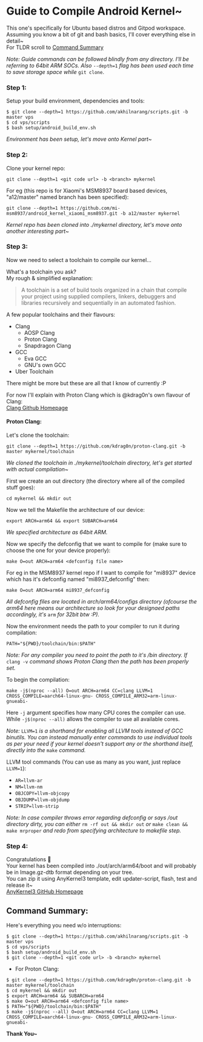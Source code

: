 # Guide to Compile Android Kernel~
This one's specifically for Ubuntu based distros and Gitpod workspace.  
Assuming you know a bit of git and bash basics, I'll cover everything else in detail~  
For TLDR scroll to [Command Summary](#command-summary)

_Note: Guide commands can be followed blindly from any directory. I'll be referring to 64bit ARM SOCs. Also_ `--depth=1` _flag has been used each time to save storage space while_ `git clone`.  
### Step 1:
Setup your build environment, dependencies and tools:
```
$ git clone --depth=1 https://github.com/akhilnarang/scripts.git -b master vps
$ cd vps/scripts
$ bash setup/android_build_env.sh
```
_Environment has been setup, let's move onto Kernel part~_
### Step 2:
Clone your kernel repo:
```
git clone --depth=1 <git code url> -b <branch> mykernel
```
For eg (this repo is for Xiaomi's MSM8937 board based devices, "a12/master" named branch has been specified):
```
git clone --depth=1 https://github.com/mi-msm8937/android_kernel_xiaomi_msm8937.git -b a12/master mykernel
```
_Kernel repo has been cloned into ./mykernel directory, let's move onto another interesting part~_
### Step 3:
Now we need to select a toolchain to compile our kernel...  

What's a toolchain you ask?  
My rough & simplified explanation:
> A toolchain is a set of build tools organized in a chain that compile your project using supplied compilers, linkers, debuggers and libraries recursively and sequentially in an automated fashion.  

A few popular toolchains and their flavours:
  - Clang 
    - AOSP Clang
    - Proton Clang
    - Snapdragon Clang
  - GCC
    - Eva GCC
    - GNU's own GCC
  - Uber Toolchain   

There might be more but these are all that I know of currently :P  

For now I'll explain with Proton Clang which is @kdrag0n's own flavour of Clang:  
[Clang Github Homepage](https://github.com/kdrag0n/proton-clang)  
#### Proton Clang:
Let's clone the toolchain:
```
git clone --depth=1 https://github.com/kdrag0n/proton-clang.git -b master mykernel/toolchain
```
_We cloned the toolchain in ./mykernel/toolchain directory, let's get started with actual compilation~_    
  
First we create an out directory (the directory where all of the compiled stuff goes):
```
cd mykernel && mkdir out
```
Now we tell the Makefile the architecture of our device:
```
export ARCH=arm64 && export SUBARCH=arm64
```
_We specified architecture as 64bit ARM._    
  
Now we specify the defconfig that we want to compile for (make sure to choose the one for your device properly):
```
make O=out ARCH=arm64 <defconfig file name>
```
For eg in the MSM8937 kernel repo if I want to compile for "mi8937" device which has it's defconfig named "mi8937_defconfig" then:
```
make O=out ARCH=arm64 mi8937_defconfig
```
_All defconfig files are located in arch/arm64/configs directory (ofcourse the arm64 here means our architecture so look for your designaed paths accordingly, it's_ `arm` _for 32bit btw :P)._    
  
Now the environment needs the path to your compiler to run it during compilation:
```
PATH="${PWD}/toolchain/bin:$PATH"
```
_Note: For any compiler you need to point the path to it's /bin directory. If_ `clang -v` _command shows Proton Clang then the path has been properly set._  

To begin the compilation:
```
make -j$(nproc --all) O=out ARCH=arm64 CC=clang LLVM=1 CROSS_COMPILE=aarch64-linux-gnu- CROSS_COMPILE_ARM32=arm-linux-gnueabi-
```
Here `-j` argument specifies how many CPU cores the compiler can use. While `-j$(nproc --all)` allows the compiler to use all available cores.  

_Note:_ `LLVM=1` _is a shorthand for enabling all LLVM tools instead of GCC binutils. You can instead manually enter commands to use individual tools as per your need if your kernel doesn't support any or the shorthand itself, directly into the_ `make` _command._  

LLVM tool commands (You can use as many as you want, just replace `LLVM=1`):
- `AR=llvm-ar`  
- `NM=llvm-nm`  
- `OBJCOPY=llvm-objcopy`  
- `OBJDUMP=llvm-objdump`  
- `STRIP=llvm-strip`  

_Note: In case compiler throws error regarding defconfig or says /out directory dirty, you can either_ `rm -rf out && mkdir out` _or_ `make clean && make mrproper` _and redo from specifying architecture to makefile step._  
### Step 4:
Congratulations :tada:  
Your kernel has been compiled into ./out/arch/arm64/boot and will probably be in Image.gz-dtb format depending on your tree.  
You can zip it using AnyKernel3 template, edit updater-script, flash, test and release it~  
[AnyKernel3 GitHub Homepage](https://github.com/osm0sis/AnyKernel3)

## Command Summary:
Here's everything you need w/o interruptions:
```
$ git clone --depth=1 https://github.com/akhilnarang/scripts.git -b master vps
$ cd vps/scripts
$ bash setup/android_build_env.sh
$ git clone --depth=1 <git code url> -b <branch> mykernel
```
- For Proton Clang:
```
$ git clone --depth=1 https://github.com/kdrag0n/proton-clang.git -b master mykernel/toolchain
$ cd mykernel && mkdir out
$ export ARCH=arm64 && SUBARCH=arm64
$ make O=out ARCH=arm64 <defconfig file name>
$ PATH="${PWD}/toolchain/bin:$PATH"
$ make -j$(nproc --all) O=out ARCH=arm64 CC=clang LLVM=1 CROSS_COMPILE=aarch64-linux-gnu- CROSS_COMPILE_ARM32=arm-linux-gnueabi-
```
**Thank You~**
